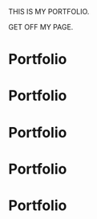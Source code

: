 THIS IS MY PORTFOLIO.

GET OFF MY PAGE.
# Portfolio
# Portfolio
# Portfolio
# Portfolio
# Portfolio
